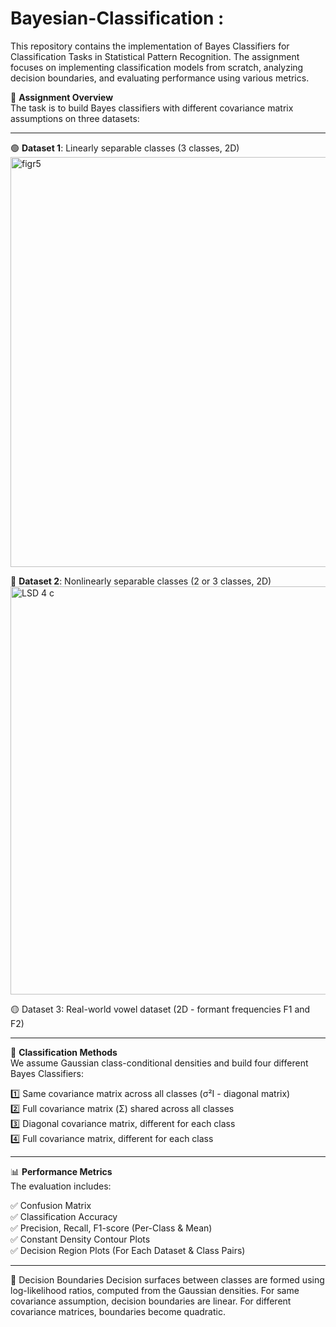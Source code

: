 # Bayesian-Classification :
This repository contains the implementation of Bayes Classifiers for Classification Tasks in Statistical Pattern Recognition. The assignment focuses on implementing classification models from scratch, analyzing decision boundaries, and evaluating performance using various metrics.

🚀  **Assignment Overview**\
The task is to build Bayes classifiers with different covariance matrix assumptions on three datasets:

---
🟢 **Dataset 1**: Linearly separable classes (3 classes, 2D)\
<img width="656" alt="figr5" src="https://github.com/user-attachments/assets/db50a2d6-5342-499c-8723-06109d52b7e4" />

🔵 **Dataset 2**: Nonlinearly separable classes (2 or 3 classes, 2D)\
<img width="653" alt="LSD 4 c" src="https://github.com/user-attachments/assets/913a6c49-52b3-4061-b3cf-27e37ec454f2" />

🟡 Dataset 3: Real-world vowel dataset (2D - formant frequencies F1 and F2)

---
📌 **Classification Methods**\
We assume Gaussian class-conditional densities and build four different Bayes Classifiers:

1️⃣ Same covariance matrix across all classes (σ²I - diagonal matrix)\
2️⃣ Full covariance matrix (Σ) shared across all classes\
3️⃣ Diagonal covariance matrix, different for each class\
4️⃣ Full covariance matrix, different for each class

---
📊 **Performance Metrics**\
The evaluation includes:

✅ Confusion Matrix\
✅ Classification Accuracy\
✅ Precision, Recall, F1-score (Per-Class & Mean)\
✅ Constant Density Contour Plots\
✅ Decision Region Plots (For Each Dataset & Class Pairs)

---

🔹 Decision Boundaries
Decision surfaces between classes are formed using log-likelihood ratios, computed from the Gaussian densities.
For same covariance assumption, decision boundaries are linear.
For different covariance matrices, boundaries become quadratic.
